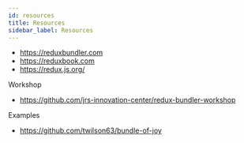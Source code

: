 ```yaml
---
id: resources
title: Resources
sidebar_label: Resources
---
```


* https://reduxbundler.com
* https://reduxbook.com
* https://redux.js.org/

Workshop

* https://github.com/jrs-innovation-center/redux-bundler-workshop

Examples

* https://github.com/twilson63/bundle-of-joy
